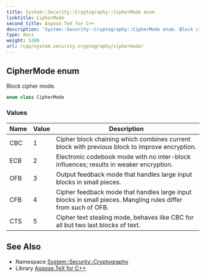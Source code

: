 ```yaml
---
title: System::Security::Cryptography::CipherMode enum
linktitle: CipherMode
second_title: Aspose.TeX for C++
description: 'System::Security::Cryptography::CipherMode enum. Block cipher mode in C++.'
type: docs
weight: 5300
url: /cpp/system.security.cryptography/ciphermode/
---
```

## CipherMode enum


Block cipher mode.

```cpp
enum class CipherMode
```

### Values

| Name | Value | Description |
| --- | --- | --- |
| CBC | 1 | Cipher block chaining which combines current block with previous block to improve encryption. |
| ECB | 2 | Electronic codebook mode with no inter-block influences; results in weaker encryption. |
| OFB | 3 | Output feedback mode that handles large input blocks in small pieces. |
| CFB | 4 | Cipher feedback mode that handles large input blocks in small pieces. Mangling rules differ from such of OFB. |
| CTS | 5 | Cipher text stealing mode, behaves like CBC for all but two last blocks of text. |

## See Also

* Namespace [System::Security::Cryptography](../)
* Library [Aspose.TeX for C++](../../)
